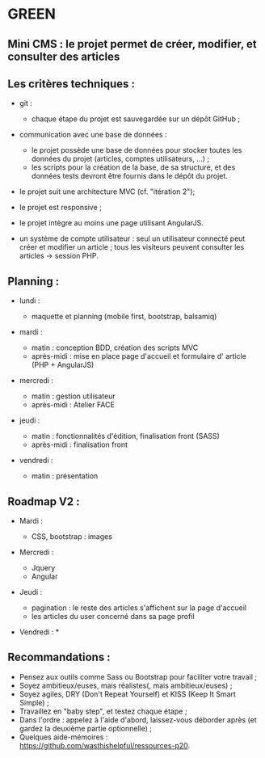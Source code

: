 # GREEN

## Mini CMS : le projet permet de créer, modifier, et consulter des articles 

## Les critères techniques :
 * git :
	* chaque étape du projet est sauvegardée sur un dépôt GitHub ;
        
 * communication avec une base de données :
	* le projet possède une base de données pour stocker toutes les données du projet (articles, comptes utilisateurs, ...) ;
	* les scripts pour la création de la base, de sa structure, et des données tests devront être fournis dans le dépôt du projet.
        
 * le projet suit une architecture MVC (cf. "itération 2");
    
 * le projet est responsive ;
    
 * le projet intègre au moins une page utilisant AngularJS.

 * un système de compte utilisateur : seul un utilisateur connecté peut créer et modifier un article ;
      tous les visiteurs peuvent consulter les articles -> session PHP.


## Planning :

 * lundi : 
	* maquette et planning (mobile first, bootstrap, balsamiq) 

 * mardi :
	* matin : conception BDD, création des scripts MVC
	* après-midi : mise en place page d'accueil et formulaire d' article (PHP + AngularJS)


 * mercredi :
	* matin : gestion utilisateur
	* après-midi : Atelier FACE


 * jeudi :
	* matin : fonctionnalités d'édition, finalisation front (SASS)
	* après-midi : finalisation front

 * vendredi :
	* matin : présentation


## Roadmap V2 :

 * Mardi : 
	* CSS, bootstrap : images

 * Mercredi : 
	* Jquery
	* Angular

 * Jeudi :
	* pagination : le reste des articles s'affichent sur la page d'accueil
	* les articles du user concerné dans sa page profil

 * Vendredi :
	* 


## Recommandations :

 * Pensez aux outils comme Sass ou Bootstrap pour faciliter votre travail ;
 * Soyez ambitieux/euses, mais réalistes(, mais ambitieux/euses) ;
 * Soyez agiles, DRY (Don't Repeat Yourself) et KISS (Keep It Smart Simple) ;
 * Travaillez en "baby step", et testez chaque étape ;
 * Dans l'ordre : appelez à l'aide d'abord, laissez-vous déborder après (et gardez la deuxième partie optionnelle) ;
 * Quelques aide-mémoires : https://github.com/wasthishelpful/ressources-p20.
